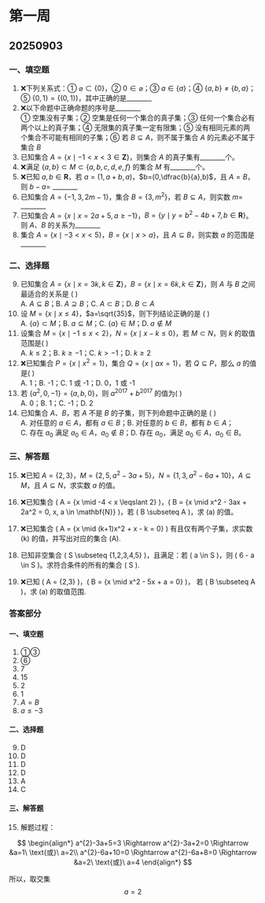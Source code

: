 # 第一周
## 20250903

### 一、填空题
1. ❌下列关系式：① $\varnothing\subset\{0\}$，② $0\in\varnothing$；③ $a\in\{a\}$；④ $\{a,b\} \neq \{b,a\}$；⑤ $\{0,1\}=\{(0,1)\}$，其中正确的是\_\_\_\_\_\_\_\_
2. ❌以下命题中正确命题的序号是\_\_\_\_\_\_\_\_  
   ① 空集没有子集；② 空集是任何一个集合的真子集；③ 任何一个集合必有两个以上的真子集；④ 无限集的真子集一定有限集；⑤ 没有相同元素的两个集合不可能有相同的子集；⑥ 若 $B\subseteq A$，则不属于集合 $A$ 的元素必不属于集合 $B$
3. 已知集合 $A=\{x\mid -1<x <3 \in \mathbf{Z}\}$，则集合 $A$ 的真子集有\_\_\_\_\_\_\_\_个。
4. ❌满足 $\{a,b\}\subset M\subset\{a,b,c,d,e,f\}$ 的集合 $M$ 有\_\_\_\_\_\_\_\_个。
5. ❌已知 $a,b\in \mathbf{R}$，若 $a=(1,a+b,a)$，$b=(0,\dfrac{b}{a},b)$，且 $A=B$，则 $b-a=$ \_\_\_\_\_\_\_\_
6. 已知集合 $A=\{-1,3,2m-1\}$，集合 $B=\{3,m^2\}$，若 $B\subseteq A$，则实数 $m=$ \_\_\_\_\_\_\_\_
7. 已知集合 $A=\{x\mid x=2a+5,a\geqslant -1\}$，$B=\{y\mid y=b^{2}-4b+7,b\in \mathbf{R}\}$。则 $A$、$B$ 的关系为\_\_\_\_\_\_\_\_
8. 集合 $A=\{x\mid -3<x < 5\}$，$B=\{x\mid x > a\}$，且 $A\subseteq B$，则实数 $a$ 的范围是\_\_\_\_\_\_\_\_

### 二、选择题
9. 已知集合 $A=\{x\mid x=3k,k\in \mathbf{Z}\}$，$B=\{x\mid x=6k,k\in \mathbf{Z}\}$，则 $A$ 与 $B$ 之间最适合的关系是 ( )  
   A. $A\subseteq B$；B. $A\supseteq B$；C. $A\subset B$；D. $B\subset A$  
10. 设 $M=\{x\mid x\leqslant 4\}$，$a=\sqrt{35}$，则下列结论正确的是 ( )  
    A. $\{a\}\subset M$；B. $a\subseteq M$；C. $\{a\}\in M$；D. $a\notin M$  
11. 设集合 $M=\{x\mid -1\leqslant x<2\}$，$N=\{x\mid x-k\leqslant 0\}$，若 $M\subset N$，则 $k$ 的取值范围是( )  
    A. $k\leqslant 2$；B. $k\geqslant -1$；C. $k>-1$；D. $k\geqslant 2$  
12. ❌已知集合 $P=\{x\mid x^{2}=1\}$，集合 $Q=\{x\mid ax=1\}$，若 $Q\subseteq P$，那么 $a$ 的值是( )  
    A. 1；B. -1；C. 1 或 -1；D. 0，1 或 -1  
13. 若 $\{a^{2},0,-1\}=\{a,b,0\}$，则 $a^{2017}+b^{2017}$ 的值为( )  
    A. 0；B. 1；C. -1；D. 2  
14. 已知集合 $A$、$B$，若 $A$ 不是 $B$ 的子集，则下列命题中正确的是 ( )  
    A. 对任意的 $a\in A$，都有 $a\in B$；B. 对任意的 $b\in B$，都有 $b\in A$；  
    C. 存在 $a_{0}$ 满足 $a_{0}\in A$，$a_{0}\notin B$；D. 存在 $a_{0}$，满足 $a_{0}\in A$，$a_{0}\in B$。

### 三、解答题
15. ❌已知 $A=\{2,3\}$，$M=\{2,5,a^{2}-3a+5\}$，$N=\{1,3, a^{2}-6a+10\}$，$A\subseteq M$，且 $A\subseteq N$，求实数 $a$ 的值。

16. ❌已知集合 \( A = \{x \mid -4 < x \leqslant 2\} \)，\( B = \{x \mid x^2 - 3ax + 2a^2 = 0, x, a \in \mathbf{N}\} \)，若 \( B \subseteq A \)，求 \(a\) 的值。

17. ❌已知集合 \( A = \{x \mid (k+1)x^2 + x - k = 0\} \) 有且仅有两个子集，求实数 \(k\) 的值，并写出对应的集合 \(A\).

18. 已知非空集合 \( S \subseteq \{1,2,3,4,5\} \)，且满足：若 \( a \in S \)，则 \( 6 - a \in S \)。求符合条件的所有的集合 \( S \).

19. ❌已知 \( A = \{2,3\} \)，\( B = \{x \mid x^2 - 5x + a = 0\} \)， 若 \( B \subseteq A \)，求 \(a\) 的取值范围.

### 答案部分
#### 一、填空题
1. ①③  
2. ⑥  
3. 7  
4. 15
5. 2  
6. 1  
7.  $A=B$
8. $a \leqslant -3$

#### 二、选择题
9. D
10. D
11. D
12. D
13. A
14. C

#### 三、解答题
15. 解题过程：  

$$
\begin{align*}
   a^{2}-3a+5=3 \Rightarrow a^{2}-3a+2=0  \Rightarrow &a=1\ \text{或}\ a=2\\
   a^{2}-6a+10=0 \Rightarrow a^{2}-6a+8=0  \Rightarrow &a=2\ \text{或}\ a=4
   \end{align*}
$$

所以，取交集
$$
a = 2
$$
